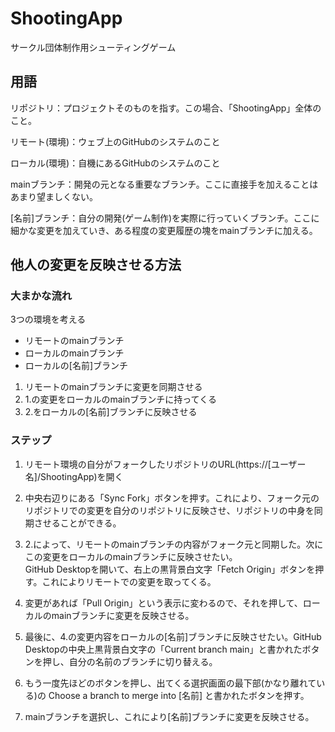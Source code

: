 # ShootingApp
 サークル団体制作用シューティングゲーム

## 用語
リポジトリ：プロジェクトそのものを指す。この場合、「ShootingApp」全体のこと。

リモート(環境)：ウェブ上のGitHubのシステムのこと

ローカル(環境)：自機にあるGitHubのシステムのこと

mainブランチ：開発の元となる重要なブランチ。ここに直接手を加えることはあまり望ましくない。

[名前]ブランチ：自分の開発(ゲーム制作)を実際に行っていくブランチ。ここに細かな変更を加えていき、ある程度の変更履歴の塊をmainブランチに加える。
## 他人の変更を反映させる方法
### 大まかな流れ
3つの環境を考える<br>
- リモートのmainブランチ
- ローカルのmainブランチ
- ローカルの[名前]ブランチ

1. リモートのmainブランチに変更を同期させる
2. 1.の変更をローカルのmainブランチに持ってくる
3. 2.をローカルの[名前]ブランチに反映させる

### ステップ
1. リモート環境の自分がフォークしたリポジトリのURL(https://[ユーザー名]/ShootingApp)を開く

2. 中央右辺りにある「Sync Fork」ボタンを押す。これにより、フォーク元のリポジトリでの変更を自分のリポジトリに反映させ、リポジトリの中身を同期させることができる。

3. 2.によって、リモートのmainブランチの内容がフォーク元と同期した。次にこの変更をローカルのmainブランチに反映させたい。<br>
GitHub Desktopを開いて、右上の黒背景白文字「Fetch Origin」ボタンを押す。これによりリモートでの変更を取ってくる。

4. 変更があれば「Pull Origin」という表示に変わるので、それを押して、ローカルのmainブランチに変更を反映させる。

5. 最後に、4.の変更内容をローカルの[名前]ブランチに反映させたい。GitHub Desktopの中央上黒背景白文字の「Current branch main」と書かれたボタンを押し、自分の名前のブランチに切り替える。

6. もう一度先ほどのボタンを押し、出てくる選択画面の最下部(かなり離れている)の Choose a branch to merge into [名前] と書かれたボタンを押す。

7. mainブランチを選択し、これにより[名前]ブランチに変更を反映させる。